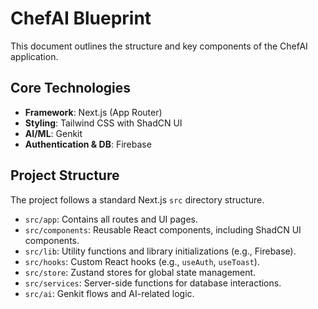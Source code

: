 
# ChefAI Blueprint

This document outlines the structure and key components of the ChefAI application.

## Core Technologies

- **Framework**: Next.js (App Router)
- **Styling**: Tailwind CSS with ShadCN UI
- **AI/ML**: Genkit
- **Authentication & DB**: Firebase

## Project Structure

The project follows a standard Next.js `src` directory structure.

- `src/app`: Contains all routes and UI pages.
- `src/components`: Reusable React components, including ShadCN UI components.
- `src/lib`: Utility functions and library initializations (e.g., Firebase).
- `src/hooks`: Custom React hooks (e.g., `useAuth`, `useToast`).
- `src/store`: Zustand stores for global state management.
- `src/services`: Server-side functions for database interactions.
- `src/ai`: Genkit flows and AI-related logic.
